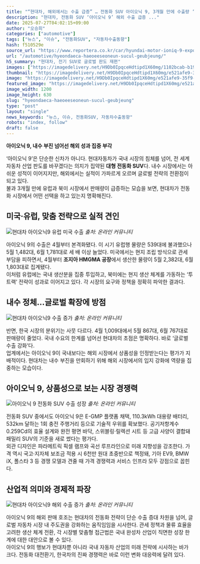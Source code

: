 ```yaml
---
title: "“현대차, 해외에서는 수출 급증” … 전동화 SUV 아이오닉 9, 3개월 만에 수출량 ‘3배 증가’"
description: "현대차, 전동화 SUV ‘아이오닉 9’ 해외 수출 급증 ..."
date: 2025-07-27T04:02:15+09:00
author: "오승희"
categories: ["automotive"]
tags: ["뉴스", "이슈", "전동화SUV", "자동차수출동향"]
hash: f510529e
source_url: "https://www.reportera.co.kr/car/hyundai-motor-ioniq-9-export/"
url: "/automotive/hyeondaeca-haeoeeseoneun-sucul-geubjeung/"
h5_summary: "현대차, 전기 SUV로 글로벌 판도 재편"
images: ["https://imagedelivery.net/H9Db0IpqceHdtipd1X60mg/1102bcab-b190-4925-6494-063996c35700/public", "https://imagedelivery.net/H9Db0IpqceHdtipd1X60mg/c048e92e-d423-46ed-d5be-3ece6c82ea00/public", "https://imagedelivery.net/H9Db0IpqceHdtipd1X60mg/e521afe9-35f9-4cdc-0f9f-a2f3742b6f00/public", "https://imagedelivery.net/H9Db0IpqceHdtipd1X60mg/61a01cdb-f970-4c88-d568-e5209559c800/public", "https://imagedelivery.net/H9Db0IpqceHdtipd1X60mg/de2f2182-98c9-49c7-3ad7-ea20de775900/public"]
thumbnail: "https://imagedelivery.net/H9Db0IpqceHdtipd1X60mg/e521afe9-35f9-4cdc-0f9f-a2f3742b6f00/public"
image: "https://imagedelivery.net/H9Db0IpqceHdtipd1X60mg/e521afe9-35f9-4cdc-0f9f-a2f3742b6f00/public"
featured_image: "https://imagedelivery.net/H9Db0IpqceHdtipd1X60mg/e521afe9-35f9-4cdc-0f9f-a2f3742b6f00/public"
image_width: 1200
image_height: 630
slug: "hyeondaeca-haeoeeseoneun-sucul-geubjeung"
type: "post"
layout: "single"
news_keywords: "뉴스, 이슈, 전동화SUV, 자동차수출동향"
robots: "index, follow"
draft: false
---
```


**아이오닉 9, 내수 부진 넘어선 해외 성과 집중 부각**

‘아이오닉 9’은 단순한 신차가 아니다. 현대자동차가 국내 시장의 침체를 넘어, 전 세계 자동차 산업 판도를 바꾸겠다는 의지가 집약된 **대형 전동화 SUV**다. 내수 시장에서는 아쉬운 성적이 이어지지만, 해외에서는 실적이 가파르게 오르며 글로벌 전략의 전환점이 되고 있다.  
불과 3개월 만에 유럽과 북미 시장에서 판매량이 급증하는 모습을 보면, 현대차가 전동화 시장에서 어떤 선택을 하고 있는지 명확해진다.  
  

## 미국·유럽, 맞춤 전략으로 실적 견인

![현대차 아이오닉9 유럽 미국 수출](https://imagedelivery.net/H9Db0IpqceHdtipd1X60mg/1102bcab-b190-4925-6494-063996c35700/public)
*출처: 온라인 커뮤니티*


아이오닉 9의 수출은 4월부터 본격화됐다. 이 시기 유럽행 물량은 539대에 불과했으나 5월 1,482대, 6월 1,781대로 세 배 이상 늘었다. 미국에서는 현지 조립 방식으로 관세 부담을 피하면서, 4월부터 **조지아 HMGMA 공장**에서 생산한 물량이 5월 2,382대, 6월 1,803대로 집계됐다.  
이처럼 유럽에는 국내 생산분을 집중 투입하고, 북미에는 현지 생산 체계를 가동하는 ‘투트랙’ 전략이 성과로 이어지고 있다. 각 시장의 요구와 정책을 정확히 파악한 결과다.  
  

## 내수 정체…글로벌 확장에 방점

![현대차 아이오닉9 수출 증가](https://imagedelivery.net/H9Db0IpqceHdtipd1X60mg/c048e92e-d423-46ed-d5be-3ece6c82ea00/public)
*출처: 온라인 커뮤니티*


반면, 한국 시장의 분위기는 사뭇 다르다. 4월 1,009대에서 5월 867대, 6월 767대로 판매량이 줄었다. 국내 수요의 한계를 넘어선 현대차의 초점은 명확하다. 바로 ‘글로벌 수출 강화’다.  
업계에서는 아이오닉 9이 국내보다는 해외 시장에서 상품성을 인정받는다는 평가가 지배적이다. 현대차는 내수 부진을 만회하기 위해 해외 시장에서의 입지 강화에 역량을 집중하는 모습이다.  
  

## 아이오닉 9, 상품성으로 보는 시장 경쟁력

![아이오닉 9 전동화 SUV 수출 성장](https://imagedelivery.net/H9Db0IpqceHdtipd1X60mg/61a01cdb-f970-4c88-d568-e5209559c800/public)
*출처: 온라인 커뮤니티*


전동화 SUV 중에서도 아이오닉 9은 E-GMP 플랫폼 채택, 110.3kWh 대용량 배터리, 532km 달하는 1회 충전 주행거리 등으로 기술적 우위를 확보했다. 공기저항계수 0.259Cd의 효율 설계와 완전 평면 바닥, 스위블링·릴렉션 시트 등 고급 사양이 결합돼 패밀리 SUV의 기준을 새로 썼다는 평가다.  
외관 디자인은 파라메트릭 픽셀 램프와 곡선 루프라인으로 미래 지향성을 강조한다. 가격 역시 국고·지자체 보조금 적용 시 6천만 원대 초중반으로 책정돼, 기아 EV9, BMW iX, 폴스타 3 등 경쟁 모델과 견줄 때 가격 경쟁력과 서비스 인프라 모두 강점으로 꼽힌다.  
  

## 산업적 의미와 경제적 파장

![현대차 아이오닉9 해외 수출 증가](https://imagedelivery.net/H9Db0IpqceHdtipd1X60mg/de2f2182-98c9-49c7-3ad7-ea20de775900/public)
*출처: 온라인 커뮤니티*


아이오닉 9의 해외 판매 호조는 현대차의 전동화 전략이 단순 수출 증대 차원을 넘어, 글로벌 자동차 시장 내 주도권을 강화하는 움직임임을 시사한다. 관세 정책과 물류 효율을 고려한 생산 체계 전환, 각 시장별 맞춤형 접근법은 국내 완성차 산업이 직면한 성장 한계에 대한 대안으로 볼 수 있다.  
아이오닉 9의 행보가 현대차뿐 아니라 국내 자동차 산업의 미래 전략에 시사하는 바가 크다. 전동화 대전환기, 한국차의 진짜 경쟁력은 바로 이런 변화 대응력에 달려 있다.
